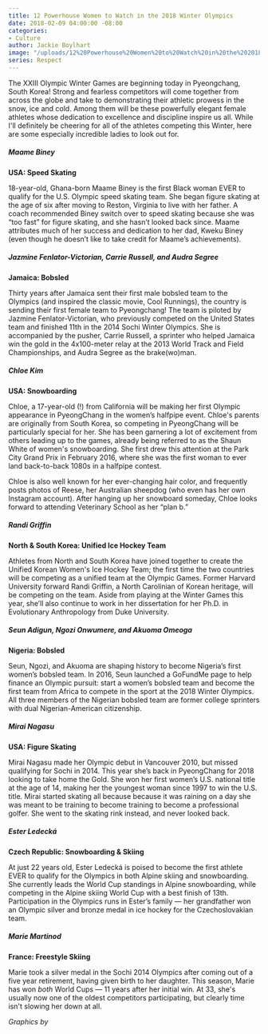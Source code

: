 ```yaml
---
title: 12 Powerhouse Women to Watch in the 2018 Winter Olympics
date: 2018-02-09 04:00:00 -08:00
categories:
- Culture
author: Jackie Boylhart
image: "/uploads/12%20Powerhouse%20Women%20to%20Watch%20in%20the%202018%20Winter%20Olympics-d01f11.jpg"
series: Respect
---
```


The XXIII Olympic Winter Games are beginning today in Pyeongchang, South Korea! Strong and fearless competitors will come together from across the globe and take to demonstrating their athletic prowess in the snow, ice and cold. Among them will be these powerfully elegant female athletes whose dedication to excellence and discipline inspire us all. While I'll definitely be cheering for all of the athletes competing this Winter, here are some especially incredible ladies to look out for.

##### Maame Biney

**USA: Speed Skating**

18-year-old, Ghana-born Maame Biney is the first Black woman EVER to qualify for the U.S. Olympic speed skating team. She began figure skating at the age of six after moving to Reston, Virginia to live with her father. A coach recommended Biney switch over to speed skating because she was “too fast” for figure skating, and she hasn’t looked back since. Maame attributes much of her success and dedication to her dad, Kweku Biney (even though he doesn’t like to take credit for Maame’s achievements).

##### Jazmine Fenlator-Victorian, Carrie Russell, and Audra Segree

**Jamaica: Bobsled**

Thirty years after Jamaica sent their first male bobsled team to the Olympics (and inspired the classic movie, Cool Runnings), the country is sending their first female team to Pyeongchang! The team is piloted by Jazmine Fenlator-Victorian, who previously competed on the United States team and finished 11th in the 2014 Sochi Winter Olympics. She is accompanied by the pusher, Carrie Russell, a sprinter who helped Jamaica win the gold in the 4x100-meter relay at the 2013 World Track and Field Championships, and Audra Segree as the brake(wo)man.

##### Chloe Kim

**USA: Snowboarding**

Chloe, a 17-year-old (!) from California will be making her first Olympic appearance in PyeongChang in the women’s halfpipe event. Chloe's parents are originally from South Korea, so competing in PyeongChang will be particularly special for her. She has been garnering a lot of excitement from others leading up to the games, already being referred to as the Shaun White of women's snowboarding. She first drew this attention at the Park City Grand Prix in February 2016, where she was the first woman to ever land back-to-back 1080s in a halfpipe contest.

Chloe is also well known for her ever-changing hair color, and frequently posts photos of Reese, her Australian sheepdog (who even has her own Instagram account). After hanging up her snowboard someday, Chloe looks forward to attending Veterinary School as her “plan b.”

##### Randi Griffin

**North & South Korea: Unified Ice Hockey Team**

Athletes from North and South Korea have joined together to create the Unified Korean Women's Ice Hockey Team; the first time the two countries will be competing as a unified team at the Olympic Games. Former Harvard University forward Randi Griffin, a North Carolinian of Korean heritage, will be competing on the team. Aside from playing at the Winter Games this year, she’ll also continue to work in her dissertation for her Ph.D. in Evolutionary Anthropology from Duke University.

##### Seun Adigun, Ngozi Onwumere, and Akuoma Omeoga

**Nigeria: Bobsled**

Seun, Ngozi, and Akuoma are shaping history to become Nigeria’s first women’s bobsled team. In 2016, Seun launched a GoFundMe page to help finance an Olympic pursuit: start a women’s bobsled team and become the first team from Africa to compete in the sport at the 2018 Winter Olympics. All three members of the Nigerian bobsled team are former college sprinters with dual Nigerian-American citizenship.

##### Mirai Nagasu

**USA: Figure Skating**

Mirai Nagasu made her Olympic debut in Vancouver 2010, but missed qualifying for Sochi in 2014. This year she’s back in PyeongChang for 2018 looking to take home the Gold. She won her first women’s U.S. national title at the age of 14, making her the youngest woman since 1997 to win the U.S. title. Mirai started skating all because because it was raining on a day she was meant to be training to become training to become a professional golfer. She went to the skating rink instead, and never looked back.

##### Ester Ledecká

**Czech Republic: Snowboarding & Skiing**

At just 22 years old, Ester Ledecká is poised to become the first athlete EVER to qualify for the Olympics in both Alpine skiing and snowboarding. She currently leads the World Cup standings in Alpine snowboarding, while competing in the Alpine skiing World Cup with a best finish of 13th. Participation in the Olympics runs in Ester’s family — her grandfather won an Olympic silver and bronze medal in ice hockey for the Czechoslovakian team.

##### Marie Martinod

**France: Freestyle Skiing**

Marie took a silver medal in the Sochi 2014 Olympics after coming out of a five year retirement, having given birth to her daughter. This season, Marie has won *both* World Cups — 11 years after her initial win. At 33, she's usually now one of the oldest competitors participating, but clearly time isn't slowing her down at all.

*Graphics by*